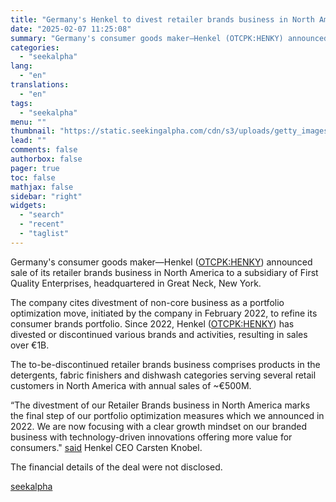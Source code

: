 ```yaml
---
title: "Germany's Henkel to divest retailer brands business in North America"
date: "2025-02-07 11:25:08"
summary: "Germany's consumer goods maker—Henkel (OTCPK:HENKY) announced sale of its retailer brands business in North America to a subsidiary of First Quality Enterprises, headquartered in Great Neck, New York. The company cites divestment of non-core business as a portfolio optimization move, initiated by the company in February 2022, to refine its..."
categories:
  - "seekalpha"
lang:
  - "en"
translations:
  - "en"
tags:
  - "seekalpha"
menu: ""
thumbnail: "https://static.seekingalpha.com/cdn/s3/uploads/getty_images/1053726338/image_1053726338.jpg"
lead: ""
comments: false
authorbox: false
pager: true
toc: false
mathjax: false
sidebar: "right"
widgets:
  - "search"
  - "recent"
  - "taglist"
---
```


Germany's consumer goods maker—Henkel ([OTCPK:HENKY](https://seekingalpha.com/symbol/HENKY "Henkel AG & Co. KGaA")) announced sale of its retailer brands business in North America to a subsidiary of First Quality Enterprises, headquartered in Great Neck, New York.

The company cites divestment of non-core business as a portfolio optimization move, initiated by the company in February 2022, to refine its consumer brands portfolio. Since 2022, Henkel ([OTCPK:HENKY](https://seekingalpha.com/symbol/HENKY "Henkel AG & Co. KGaA")) has divested or discontinued various brands and activities, resulting in sales over €1B.

The to-be-discontinued retailer brands business comprises products in the detergents, fabric finishers and dishwash categories serving several retail customers in North America with annual sales of ~€500M.

“The divestment of our Retailer Brands business in North America marks the final step of our portfolio optimization measures which we announced in 2022. We are now focusing with a clear growth mindset on our branded business with technology-driven innovations offering more value for consumers." [said](https://www.henkel.com/press-and-media/press-releases-and-kits/2025-02-07-henkel-to-divest-retailer-brands-business-in-north-america-2033574 "said") Henkel CEO Carsten Knobel.

The financial details of the deal were not disclosed.

[seekalpha](https://seekingalpha.com/news/4404994-germanys-henkel-to-divest-retailer-brands-business-in-north-america)
